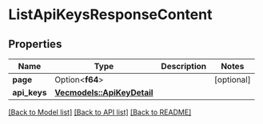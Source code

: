 # ListApiKeysResponseContent

## Properties

Name | Type | Description | Notes
------------ | ------------- | ------------- | -------------
**page** | Option<**f64**> |  | [optional]
**api_keys** | [**Vec<models::ApiKeyDetail>**](ApiKeyDetail.md) |  | 

[[Back to Model list]](../README.md#documentation-for-models) [[Back to API list]](../README.md#documentation-for-api-endpoints) [[Back to README]](../README.md)


